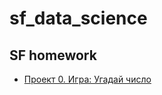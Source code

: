 # sf_data_science
## SF homework

* [Проект 0. Игра: Угадай число](https://github.com/alvfomin/sf_data_science/blob/main/project_0/module_3.py)
